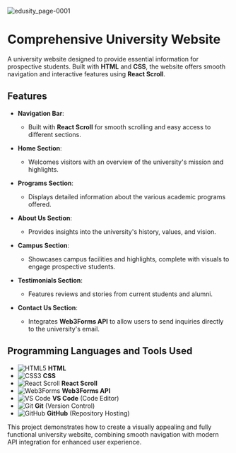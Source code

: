 ![edusity_page-0001](https://github.com/user-attachments/assets/ae6fd707-5bfb-482b-ba3d-37d96bdc3394)

# Comprehensive University Website  

A university website designed to provide essential information for prospective students. Built with **HTML** and **CSS**, the website offers smooth navigation and interactive features using **React Scroll**.  

## Features  
- **Navigation Bar**:  
  - Built with **React Scroll** for smooth scrolling and easy access to different sections.  

- **Home Section**:  
  - Welcomes visitors with an overview of the university's mission and highlights.  

- **Programs Section**:  
  - Displays detailed information about the various academic programs offered.  

- **About Us Section**:  
  - Provides insights into the university's history, values, and vision.  

- **Campus Section**:  
  - Showcases campus facilities and highlights, complete with visuals to engage prospective students.  

- **Testimonials Section**:  
  - Features reviews and stories from current students and alumni.  

- **Contact Us Section**:  
  - Integrates **Web3Forms API** to allow users to send inquiries directly to the university's email.  


## Programming Languages and Tools Used  

- ![HTML5](https://img.shields.io/badge/-HTML5-E34F26?logo=html5&logoColor=white&style=flat) **HTML**  
- ![CSS3](https://img.shields.io/badge/-CSS3-1572B6?logo=css3&logoColor=white&style=flat) **CSS**  
- ![React Scroll](https://img.shields.io/badge/-React%20Scroll-61DAFB?logo=react&logoColor=black&style=flat) **React Scroll**  
- ![Web3Forms](https://img.shields.io/badge/-Web3Forms-2E8B57?logoColor=white&style=flat) **Web3Forms API**  
- ![VS Code](https://img.shields.io/badge/-VS%20Code-007ACC?logo=visual-studio-code&logoColor=white&style=flat) **VS Code** (Code Editor)  
- ![Git](https://img.shields.io/badge/-Git-F05032?logo=git&logoColor=white&style=flat) **Git** (Version Control)  
- ![GitHub](https://img.shields.io/badge/-GitHub-181717?logo=github&logoColor=white&style=flat) **GitHub** (Repository Hosting)  

This project demonstrates how to create a visually appealing and fully functional university website, combining smooth navigation with modern API integration for enhanced user experience.  

